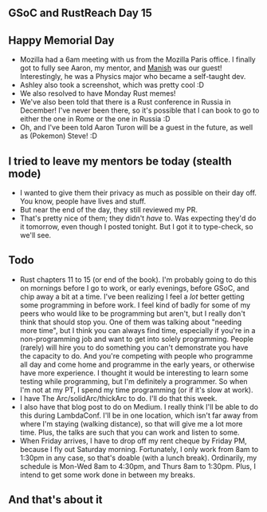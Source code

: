 ## GSoC and RustReach Day 15

## Happy Memorial Day
- Mozilla had a 6am meeting with us from the Mozilla Paris office. I finally got to fully see Aaron, my mentor,
  and [Manish](https://github.com/Manishearth) was our guest! Interestingly, he was a Physics major who became a self-taught dev.
- Ashley also took a screenshot, which was pretty cool :D
- We also resolved to have Monday Rust memes!
- We've also been told that there is a Rust conference in Russia in December! I've never been there, so it's possible
  that I can book to go to either the one in Rome or the one in Russia :D
- Oh, and I've been told Aaron Turon will be a guest in the future, as well as (Pokemon) Steve! :D
  
## I tried to leave my mentors be today (stealth mode)
- I wanted to give them their privacy as much as possible on their day off. You know, people have lives and stuff.
- But near the end of the day, they still reviewed my PR. 
- That's pretty nice of them; they didn't *have* to. Was expecting they'd do it tomorrow, even though I posted tonight.
  But I got it to type-check, so we'll see.

## Todo
- Rust chapters 11 to 15 (or end of the book). I'm probably going to do this on mornings before I go to work, or early
  evenings, before GSoC, and chip away a bit at a time. I've been realizing I feel a *lot* better getting some programming
  in before work. I feel kind of badly for some of my peers who would like to be programming but aren't, but I really don't
  think that should stop you. One of them was talking about "needing more time", but I think you can always find time, especially
  if you're in a non-programming job and want to get into solely programming. People (rarely) will hire you to do something you
  can't demonstrate you have the capacity to do. And you're competing with people who programme all day and come home and programme
  in the early years, or otherwise have more experience. I thought it would be interesting to learn some testing while programming,
  but I'm definitely a programmer. So when I'm not at my PT, I spend my time programming (or if it's slow at work).
- I have The Arc/solidArc/thickArc to do. I'll do that this week.
- I also have that blog post to do on Medium. I really think I'll be able to do this during LambdaConf. I'll be in one location, which isn't
  far away from where I'm staying (walking distance), so that will give me a lot more time. Plus, the talks are such that you can
  work and listen to some.
- When Friday arrives, I have to drop off my rent cheque by Friday PM, because I fly out Saturday morning. Fortunately, I only work
  from 8am to 1:30pm in any case, so that's doable (with a lunch break). Ordinarily, my schedule is Mon-Wed 8am to 4:30pm, and Thurs
  8am to 1:30pm. Plus, I intend to get some work done in between my breaks.
  
## And that's about it
